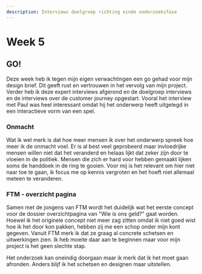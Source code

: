 ```yaml
---
description: Interviews doelgroep richting einde onderzoeksfase
---
```


# Week 5

## GO!

Deze week heb ik tegen mijn eigen verwachtingen een go gehad voor mijn design brief. Dit geeft rust en vertrouwen in het vervolg van mijn project. Verder heb ik deze expert interviews afgerond en de doelgroep interviews en de interviews over de customer journey opgestart. Vooral het interview met Paul was heel interessant omdat hij het onderwerp heeft uitgelegd in een interactieve vorm van een spel.&#x20;



### Onmacht

Wat ik wel merk is dat hoe meer mensen ik over het onderwerp spreek hoe meer ik de onmacht voel. Er is al best veel geprobeerd maar invloedrijke mensen willen niet dat het veranderd en helaas lijkt dat zeker zijn door te vloeien in de politiek. Mensen die zich er hard voor hebben gemaakt lijken soms de handdoek in de ring te gooien. Voor mij is het relevant om hier niet naar toe te gaan, ik focus me op kennis vergroten en het hoeft niet allemaal meteen te veranderen.&#x20;



### FTM - overzicht pagina

Samen met de jongens van FTM wordt het duidelijk wat het eerste concept voor de dossier overzichtpagina van "Wie is ons geld?" gaat worden. Hoewel ik het originele concept niet meer zag zitten omdat ik niet goed wist hoe ik het door kon pakken, hebben zij me een schop onder mijn kont gegeven. Vanuit FTM merk ik dat ze graag al concrete schetsen en uitwerkingen zien. Ik heb moeite daar aan te beginnen maar voor mijn project is het geen slechte stap.&#x20;

Het onderzoek kan oneindig doorgaan maar ik merk dat ik het moet gaan afronden. Anders blijf ik het schetsen en designen maar uitstellen.&#x20;
